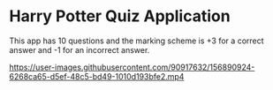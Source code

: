 # Harry Potter Quiz Application

This app has 10 questions and the marking scheme is +3 for a correct answer and -1 for an incorrect answer.


https://user-images.githubusercontent.com/90917632/156890924-6268ca65-d5ef-48c5-bd49-1010d193bfe2.mp4


